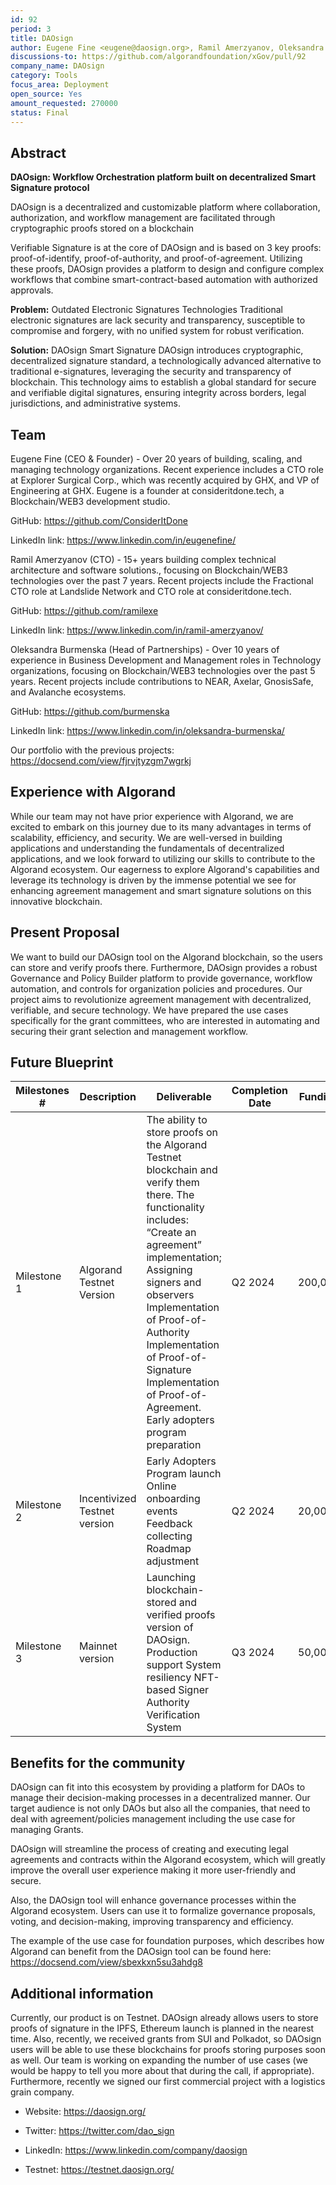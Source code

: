 ```yaml
---
id: 92
period: 3
title: DAOsign
author: Eugene Fine <eugene@daosign.org>, Ramil Amerzyanov, Oleksandra Burmenska <sandra@daosign.org>
discussions-to: https://github.com/algorandfoundation/xGov/pull/92
company_name: DAOsign
category: Tools
focus_area: Deployment
open_source: Yes
amount_requested: 270000
status: Final
---
```


## Abstract

**DAOsign: Workflow Orchestration platform built on decentralized Smart Signature protocol**

DAOsign is a decentralized and customizable platform where collaboration, authorization, and workflow management are facilitated through cryptographic proofs stored on a blockchain

Verifiable Signature is at the core of DAOsign and is based on 3 key proofs: proof-of-identify, proof-of-authority, and proof-of-agreement. Utilizing these proofs, DAOsign provides a platform to design and configure complex workflows that combine smart-contract-based automation with authorized approvals.

**Problem:** Outdated Electronic Signatures Technologies
Traditional electronic signatures are lack security and transparency, susceptible to compromise and forgery, with no unified system for robust verification.

**Solution:** DAOsign Smart Signature
DAOsign introduces cryptographic, decentralized signature standard, a technologically advanced alternative to traditional e-signatures, leveraging the security and transparency of blockchain. This technology aims to establish a global standard for secure and verifiable digital signatures, ensuring integrity across borders, legal jurisdictions, and administrative systems.


## Team
Eugene Fine (CEO & Founder) - Over 20 years of building, scaling, and managing technology organizations. Recent experience includes a CTO role at Explorer Surgical Corp., which was recently acquired by GHX, and VP of Engineering at GHX. Eugene is a founder at consideritdone.tech, a Blockchain/WEB3 development studio.

GitHub: https://github.com/ConsiderItDone

LinkedIn link: https://www.linkedin.com/in/eugenefine/


Ramil Amerzyanov (CTO) - 15+ years building complex technical architecture and software solutions., focusing on Blockchain/WEB3 technologies over the past 7 years. Recent projects include the Fractional CTO role at Landslide Network and CTO role at consideritdone.tech.

GitHub: https://github.com/ramilexe

LinkedIn link: https://www.linkedin.com/in/ramil-amerzyanov/


Oleksandra Burmenska (Head of Partnerships) - Over 10 years of experience in Business Development and Management roles in Technology organizations, focusing on Blockchain/WEB3 technologies over the past 5 years. Recent projects include contributions to NEAR, Axelar, GnosisSafe, and Avalanche ecosystems.

GitHub: https://github.com/burmenska

LinkedIn link: https://www.linkedin.com/in/oleksandra-burmenska/


Our portfolio with the previous projects: https://docsend.com/view/fjrvjtyzgm7wgrkj


## Experience with Algorand

While our team may not have prior experience with Algorand, we are excited to embark on this journey due to its many advantages in terms of scalability, efficiency, and security. We are well-versed in building applications and understanding the fundamentals of decentralized applications, and we look forward to utilizing our skills to contribute to the Algorand ecosystem. Our eagerness to explore Algorand's capabilities and leverage its technology is driven by the immense potential we see for enhancing agreement management and smart signature solutions on this innovative blockchain.

## Present Proposal
We want to build our DAOsign tool on the Algorand blockchain, so the users can store and verify proofs there. Furthermore, DAOsign provides a robust Governance and Policy Builder platform to provide governance, workflow automation, and controls for organization policies and procedures. Our project aims to revolutionize agreement management with decentralized, verifiable, and secure technology. We have prepared the use cases specifically for the grant committees, who are interested in automating and securing their grant selection and management workflow.

## Future Blueprint
| Milestones # | Description | Deliverable | Completion Date | Funding |
| --- | --- | --- | --- | --- |
| Milestone 1 | Algorand Testnet Version | The ability to store proofs on the Algorand Testnet blockchain and verify them there. The functionality includes: “Create an agreement” implementation; Assigning signers and observers Implementation of Proof-of-Authority Implementation of Proof-of-Signature Implementation of Proof-of-Agreement. Early adopters program preparation | Q2 2024 | 200,000 |
| Milestone 2 | Incentivized Testnet version | Early Adopters Program launch Online onboarding events Feedback collecting Roadmap adjustment | Q2 2024 | 20,000 |
| Milestone 3 | Mainnet version | Launching blockchain-stored and verified proofs version of DAOsign. Production support System resiliency NFT-based Signer Authority Verification System | Q3 2024 | 50,000 |


## Benefits for the community
DAOsign can fit into this ecosystem by providing a platform for DAOs to manage their decision-making processes in a decentralized manner. Our target audience is not only DAOs but also all the companies, that need to deal with agreement/policies management including the use case for managing Grants.

DAOsign will streamline the process of creating and executing legal agreements and contracts within the Algorand ecosystem, which will greatly improve the overall user experience making it more user-friendly and secure.

Also, the DAOsign tool will enhance governance processes within the Algorand ecosystem. Users can use it to formalize governance proposals, voting, and decision-making, improving transparency and efficiency.

The example of the use case for foundation purposes, which describes how Algorand can benefit from the DAOsign tool can be found here: https://docsend.com/view/sbexkxn5su3ahdg8

## Additional information
Currently, our product is on Testnet. DAOsign already allows users to store proofs of signature in the IPFS, Ethereum launch is planned in the nearest time. Also, recently, we received grants from SUI and Polkadot, so DAOsign users will be able to use these blockchains for proofs storing purposes soon as well. Our team is working on expanding the number of use cases (we would be happy to tell you more about that during the call, if appropriate). Furthermore, recently we signed our first commercial project with a logistics grain company.

- Website: https://daosign.org/

- Twitter: https://twitter.com/dao_sign

- LinkedIn: https://www.linkedin.com/company/daosign

- Testnet: https://testnet.daosign.org/

